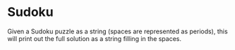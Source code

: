 # Sudoku
Given a Sudoku puzzle as a string (spaces are represented as periods), this will print out the full solution as a string filling in the spaces. 
